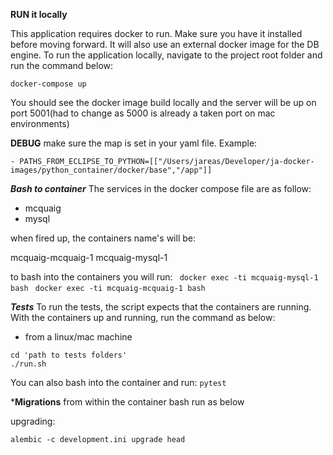 **RUN it locally**

This application requires docker to run. Make sure you have it installed before moving forward. It will also use an external docker image for the DB engine. To run the application locally, navigate to the project root folder and run the command below:

`docker-compose up`

You should see the docker image build locally and the server will be up on port 5001(had to change as 5000 is already a taken port on mac environments)  


**DEBUG**
make sure the map is set in your yaml file. Example:

`- PATHS_FROM_ECLIPSE_TO_PYTHON=[["/Users/jareas/Developer/ja-docker-images/python_container/docker/base","/app"]]`

***Bash to container***
The services in the docker compose file are as follow:
- mcquaig
- mysql

when fired up, the containers name's will be:

mcquaig-mcquaig-1
mcquaig-mysql-1

to bash into the containers you will run:
` docker exec -ti mcquaig-mysql-1 bash`
` docker exec -ti mcquaig-mcquaig-1 bash`

***Tests***
To run the tests, the script expects that the containers are running. With the containers up and running, run the command as below:

- from a linux/mac machine
```
cd 'path to tests folders'
./run.sh
```

You can also bash into the container and run:
`pytest` 

***Migrations**
from within the container bash run as below

upgrading:

`alembic -c development.ini upgrade head`


